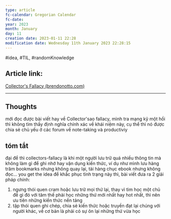```yaml
---
type: article
fc-calendar: Gregorian Calendar
fc-date: 
year: 2023
month: January
day: 11
creation date: 2023-01-11 22:28
modification date: Wednesday 11th January 2023 22:28:15
---
```

#idea, #TIL, #randomKnowledge

## Article link:
[Collector's Fallacy (brendonotto.com)](https://www.brendonotto.com/posts/collectors-fallacy)
_____
## Thoughts
mới đọc được bài viết hay về Collector'sao fallacy, mình tra mạng kỹ một hồi thì không tìm thấy định nghĩa chính xác về khái niệm này, cụ thể thì nó được chia sẻ chủ yếu ở các forum về note-taking và productiviy
## tóm tắt
đại để thì collectors-fallacy là khi một người lưu trữ quá nhiều thông tin mà không làm gì để ghi nhớ hay vận dụng kiến thức, ví dụ như mình lưu hàng trăm bookmarks nhưng không quay lại, tải hàng chục ebook nhưng không đọc... you get the idea 
để khắc phục tình trạng này thì, bài viết đưa ra 2 giải pháp chính:
1. ngưng thói quen cram hoặc lưu trữ mọi thứ lại, thay vì tìm học một chủ đề gì đó với tâm thế phải học những thứ mới nhất hay hot nhất, thì nên ưu tiên những kiến thức nền tảng
2. tập thói quen ghi chép, chia sẻ kiến thức hoặc truyền đạt lại chúng với người khác, về cơ bản là phải có sự ôn lại những thứ vừa học 

